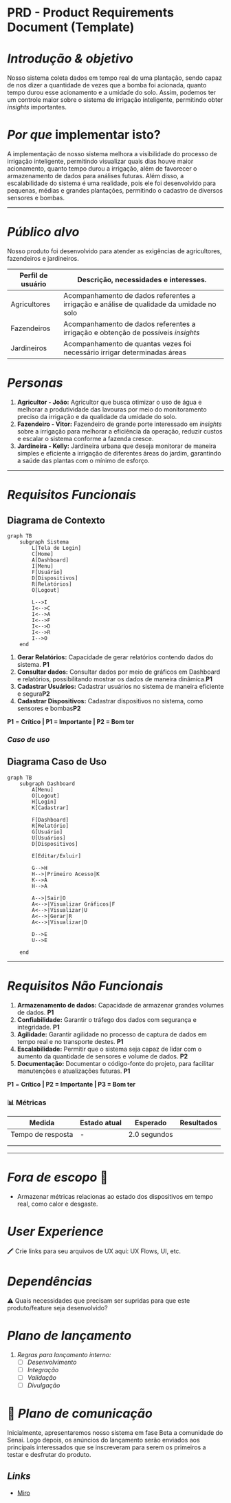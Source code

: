 # PRD - Product Requirements Document (Template)

# *Introdução & objetivo*

Nosso sistema coleta dados em tempo real de uma plantação, sendo capaz de nos dizer a quantidade de vezes que a bomba foi acionada, quanto tempo durou esse acionamento e a umidade do solo. Assim, podemos ter um controle maior sobre o sistema de irrigação inteligente, permitindo obter *insights* importantes.


# *Por que* implementar isto?

A implementação de nosso sistema melhora a visibilidade do processo de irrigação inteligente, permitindo visualizar quais dias houve maior acionamento, quanto tempo durou a irrigação, além de favorecer o armazenamento de dados para análises futuras. Além disso, a escalabilidade do sistema é uma realidade, pois ele foi desenvolvido para pequenas, médias e grandes plantações, permitindo o cadastro de diversos sensores e bombas.

---

# ***Público alvo***

Nosso produto foi desenvolvido para atender as exigências de agricultores, fazendeiros e jardineiros.

| Perfil de usuário | Descrição, necessidades e interesses. |
| --- | --- |
| Agricultores | Acompanhamento de dados referentes a irrigação e análise de qualidade da umidade no solo |
| Fazendeiros | Acompanhamento de dados referentes a irrigação e obtenção de possíveis *insights* |
| Jardineiros | Acompanhamento de quantas vezes foi necessário irrigar determinadas áreas |

# *Personas*

1. **Agricultor - João:**  Agricultor que busca otimizar o uso de água e melhorar a produtividade das lavouras por meio do monitoramento preciso da irrigação e da qualidade da umidade do solo. 
2. **Fazendeiro - Vitor:**  Fazendeiro de grande porte interessado em *insights* sobre a irrigação para melhorar a eficiência da operação, reduzir custos e escalar o sistema conforme a fazenda cresce.
3. **Jardineira - Kelly:**  Jardineira urbana que deseja monitorar de maneira simples e eficiente a irrigação de diferentes áreas do jardim, garantindo a saúde das plantas com o mínimo de esforço.
---

# *Requisitos Funcionais*
## **Diagrama de Contexto**
```mermaid
graph TB
    subgraph Sistema
        L[Tela de Login]
        C[Home]
        A[Dashboard]
        I[Menu]
        F[Usuário]
        D[Dispositivos]
        R[Relatórios]
        O[Logout]

        L-->I
        I<-->C
        I<-->A
        I<-->F
        I<-->D
        I<-->R
        I-->O
    end
```

1. **Gerar Relatórios:** Capacidade de gerar relatórios contendo dados do sistema. **P1**
2. **Consultar dados:** Consultar dados por meio de gráficos em Dashboard e relatórios, possibilitando mostrar os dados de maneira dinâmica.**P1**
3. **Cadastrar Usuários:** Cadastrar usuários no sistema de maneira eficiente e segura**P2**
4. **Cadastrar Dispositivos:** Cadastrar dispositivos no sistema, como sensores e bombas**P2**

**P1** = **Crítico | P1 = Importante | P2 = Bom ter**

### *Caso de uso*
## **Diagrama Caso de Uso**
```mermaid
graph TB
    subgraph Dashboard
        A[Menu]
        O[Logout]
        H[Login]
        K[Cadastrar]

        F[Dashboard]
        R[Relatório]
        G[Usuário]
        U[Usuários]
        D[Dispositivos]

        E[Editar/Exluir]

        G-->H
        H-->|Primeiro Acesso|K
        K-->A
        H-->A

        A-->|Sair|O        
        A<-->|Visualizar Gráficos|F
        A<-->|Visualizar|U
        A<-->|Gerar|R
        A<-->|Visualizar|D

        D-->E
        U-->E

    end
```
---

# *Requisitos Não Funcionais*

1. **Armazenamento de dados:** Capacidade de armazenar grandes volumes de dados. **P1**
2. **Confiabilidade:** Garantir o tráfego dos dados com segurança e integridade. **P1**
3. **Agilidade:** Garantir agilidade no processo de captura de dados em tempo real e no transporte destes. **P1**
4. **Escalabilidade:** Permitir que o sistema seja capaz de lidar com o aumento da quantidade de sensores e volume de dados. **P2**
5. **Documentação:** Documentar o código-fonte do projeto, para facilitar manutenções e atualizações futuras. **P1**


**P1** = **Crítico | P2 = Importante | P3 = Bom ter**

### 📊 Métricas
| Medida | Estado atual | Esperado | Resultados |
| --- | --- | --- | --- |
| Tempo de resposta | - | 2.0 segundos |  |
|  |  |  |  |
|  |  |  |  |

---

# *Fora de escopo* 🚫

<aside>
 
- Armazenar métricas relacionas ao estado dos dispositivos em tempo real, como calor e desgaste.

</aside>

# *User Experience*

<aside>
🖍️ Crie links para seu arquivos de UX aqui: UX Flows, UI, etc.

</aside>

# *Dependências*

<aside>
⚠️ Quais necessidades que precisam ser supridas para que este produto/feature seja desenvolvido?

</aside>

# *Plano de lançamento*
1. *Regras para lançamento interno:*
    - [ ]  *Desenvolvimento*
    - [ ]  *Integração*
    - [ ]  *Validação*
    - [ ]  *Divulgação*

# 💌 *Plano de comunicação*

Inicialmente, apresentaremos nosso sistema em fase Beta a comunidade do Senai. Logo depois, os anúncios do lançamento serão enviados aos principais interessados que se inscreveram para serem os primeiros a testar e desfrutar do produto.

## *Links*
- [Miro](https://miro.com/app/board/uXjVKlCNuX4=/)